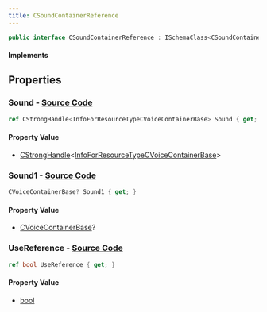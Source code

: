 ```yaml
---
title: CSoundContainerReference
---
```


```csharp
public interface CSoundContainerReference : ISchemaClass<CSoundContainerReference>, ISchemaField, ISchemaClass, INativeHandle
```

#### Implements

## Properties

### **Sound** - [Source Code](https://github.com/swiftly-solution/swiftlys2/blob/main/managed/src/SwiftlyS2.Generated/Schemas/Interfaces/CSoundContainerReference.cs#L18)

```csharp
ref CStrongHandle<InfoForResourceTypeCVoiceContainerBase> Sound { get; }
```

#### Property Value

- [CStrongHandle](/docs/api/shared/natives/cstronghandle-1)<[InfoForResourceTypeCVoiceContainerBase](/docs/api/shared/schemadefinitions/infoforresourcetypecvoicecontainerbase)>

### **Sound1** - [Source Code](https://github.com/swiftly-solution/swiftlys2/blob/main/managed/src/SwiftlyS2.Generated/Schemas/Interfaces/CSoundContainerReference.cs#L20)

```csharp
CVoiceContainerBase? Sound1 { get; }
```

#### Property Value

- [CVoiceContainerBase](/docs/api/shared/schemadefinitions/cvoicecontainerbase)?

### **UseReference** - [Source Code](https://github.com/swiftly-solution/swiftlys2/blob/main/managed/src/SwiftlyS2.Generated/Schemas/Interfaces/CSoundContainerReference.cs#L16)

```csharp
ref bool UseReference { get; }
```

#### Property Value

- [bool](https://learn.microsoft.com/dotnet/api/system.boolean)

